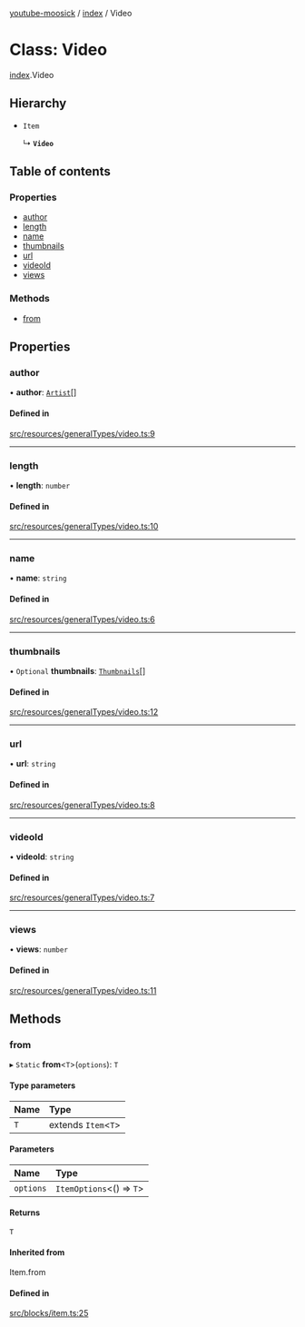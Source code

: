[youtube-moosick](../README.md) / [index](../modules/index.md) / Video

# Class: Video

[index](../modules/index.md).Video

## Hierarchy

- `Item`

  ↳ **`Video`**

## Table of contents

### Properties

- [author](index.Video.md#author)
- [length](index.Video.md#length)
- [name](index.Video.md#name)
- [thumbnails](index.Video.md#thumbnails)
- [url](index.Video.md#url)
- [videoId](index.Video.md#videoid)
- [views](index.Video.md#views)

### Methods

- [from](index.Video.md#from)

## Properties

### author

• **author**: [`Artist`](index.Artist.md)[]

#### Defined in

[src/resources/generalTypes/video.ts:9](https://github.com/EvasiveXkiller/youtube-moosick/blob/239aede/src/resources/generalTypes/video.ts#L9)

___

### length

• **length**: `number`

#### Defined in

[src/resources/generalTypes/video.ts:10](https://github.com/EvasiveXkiller/youtube-moosick/blob/239aede/src/resources/generalTypes/video.ts#L10)

___

### name

• **name**: `string`

#### Defined in

[src/resources/generalTypes/video.ts:6](https://github.com/EvasiveXkiller/youtube-moosick/blob/239aede/src/resources/generalTypes/video.ts#L6)

___

### thumbnails

• `Optional` **thumbnails**: [`Thumbnails`](index.Thumbnails.md)[]

#### Defined in

[src/resources/generalTypes/video.ts:12](https://github.com/EvasiveXkiller/youtube-moosick/blob/239aede/src/resources/generalTypes/video.ts#L12)

___

### url

• **url**: `string`

#### Defined in

[src/resources/generalTypes/video.ts:8](https://github.com/EvasiveXkiller/youtube-moosick/blob/239aede/src/resources/generalTypes/video.ts#L8)

___

### videoId

• **videoId**: `string`

#### Defined in

[src/resources/generalTypes/video.ts:7](https://github.com/EvasiveXkiller/youtube-moosick/blob/239aede/src/resources/generalTypes/video.ts#L7)

___

### views

• **views**: `number`

#### Defined in

[src/resources/generalTypes/video.ts:11](https://github.com/EvasiveXkiller/youtube-moosick/blob/239aede/src/resources/generalTypes/video.ts#L11)

## Methods

### from

▸ `Static` **from**<`T`\>(`options`): `T`

#### Type parameters

| Name | Type |
| :------ | :------ |
| `T` | extends `Item`<`T`\> |

#### Parameters

| Name | Type |
| :------ | :------ |
| `options` | `ItemOptions`<() => `T`\> |

#### Returns

`T`

#### Inherited from

Item.from

#### Defined in

[src/blocks/item.ts:25](https://github.com/EvasiveXkiller/youtube-moosick/blob/239aede/src/blocks/item.ts#L25)
